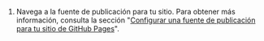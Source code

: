 1. Navega a la fuente de publicación para tu sitio. Para obtener más información, consulta la sección "[Configurar una fuente de publicación para tu sitio de GitHub Pages](/pages/getting-started-with-github-pages/configuring-a-publishing-source-for-your-github-pages-site)".
